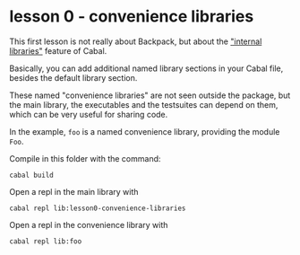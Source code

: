 # lesson 0 - convenience libraries

This first lesson is not really about Backpack, but about the ["internal
libraries"](https://cabal.readthedocs.io/en/3.4/cabal-package.html#sublibs)
feature of Cabal.

Basically, you can add additional named library sections in your Cabal file,
besides the default library section.

These named "convenience libraries" are not seen outside the package, but the
main library, the executables and the testsuites can depend on them, which can
be very useful for sharing code. 

In the example, `foo` is a named convenience library, providing the module `Foo`.

Compile in this folder with the command:

```
cabal build
```

Open a repl in the main library with

```
cabal repl lib:lesson0-convenience-libraries
```

Open a repl in the convenience library with

```
cabal repl lib:foo
```
